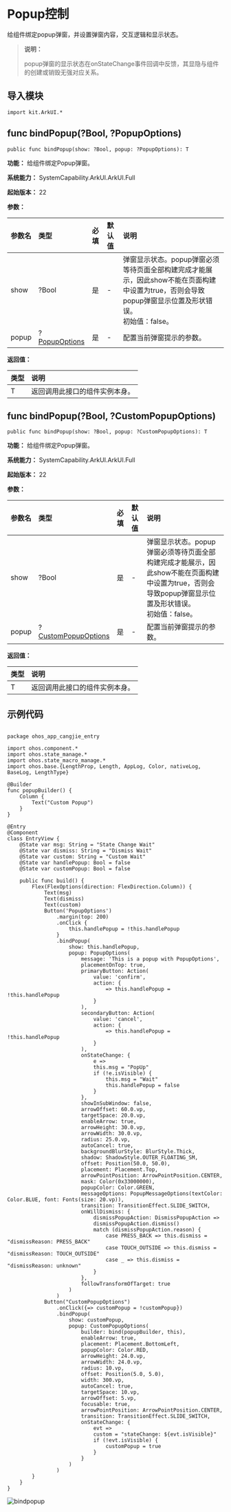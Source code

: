 # Popup控制

给组件绑定popup弹窗，并设置弹窗内容，交互逻辑和显示状态。

> **说明：**
>
> popup弹窗的显示状态在onStateChange事件回调中反馈，其显隐与组件的创建或销毁无强对应关系。

## 导入模块

```cangjie
import kit.ArkUI.*
```

## func bindPopup(?Bool, ?PopupOptions)

```cangjie
public func bindPopup(show: ?Bool, popup: ?PopupOptions): T
```

**功能：** 给组件绑定Popup弹窗。

**系统能力：** SystemCapability.ArkUI.ArkUI.Full

**起始版本：** 22

**参数：**

|参数名|类型|必填|默认值|说明|
|:---|:---|:---|:---|:---|
| show | ?Bool | 是 | \- | 弹窗显示状态。popup弹窗必须等待页面全部构建完成才能展示，因此show不能在页面构建中设置为true，否则会导致popup弹窗显示位置及形状错误。<br>初始值：false。|
| popup | ?[PopupOptions](#class-popupoptions) | 是 | \- | 配置当前弹窗提示的参数。 |

**返回值：**

|类型|说明|
|:---|:---|
|T|返回调用此接口的组件实例本身。|


## func bindPopup(?Bool, ?CustomPopupOptions)

```cangjie
public func bindPopup(show: ?Bool, popup: ?CustomPopupOptions): T
```

**功能：** 给组件绑定Popup弹窗。

**系统能力：** SystemCapability.ArkUI.ArkUI.Full

**起始版本：** 22

**参数：**

|参数名|类型|必填|默认值|说明|
|:---|:---|:---|:---|:---|
| show | ?Bool | 是 | \- | 弹窗显示状态。popup弹窗必须等待页面全部构建完成才能展示，因此show不能在页面构建中设置为true，否则会导致popup弹窗显示位置及形状错误。<br>初始值：false。|
| popup | ?[CustomPopupOptions](#class-custompopupoptions) | 是 | \- | 配置当前弹窗提示的参数。 |

**返回值：**

|类型|说明|
|:---|:---|
|T|返回调用此接口的组件实例本身。|


## 示例代码

<!-- run -->

```cangjie

package ohos_app_cangjie_entry

import ohos.component.*
import ohos.state_manage.*
import ohos.state_macro_manage.*
import ohos.base.{LengthProp, Length, AppLog, Color, nativeLog, BaseLog, LengthType}

@Builder
func popupBuilder() {
    Column {
        Text("Custom Popup")
    }
}

@Entry
@Component
class EntryView {
    @State var msg: String = "State Change Wait"
    @State var dismiss: String = "Dismiss Wait"
    @State var custom: String = "Custom Wait"
    @State var handlePopup: Bool = false
    @State var customPopup: Bool = false

    public func build() {
        Flex(FlexOptions(direction: FlexDirection.Column)) {
            Text(msg)
            Text(dismiss)
            Text(custom)
            Button('PopupOptions')
                .margin(top: 200)
                .onClick {
                    this.handlePopup = !this.handlePopup
                }
                .bindPopup(
                    show: this.handlePopup,
                    popup: PopupOptions(
                        message: 'This is a popup with PopupOptions',
                        placementOnTop: true,
                        primaryButton: Action(
                            value: 'confirm',
                            action: {
                                => this.handlePopup = !this.handlePopup
                            }
                        ),
                        secondaryButton: Action(
                            value: 'cancel',
                            action: {
                                => this.handlePopup = !this.handlePopup
                            }
                        ),
                        onStateChange: {
                            e =>
                            this.msg = "PopUp"
                            if (!e.isVisible) {
                                this.msg = "Wait"
                                this.handlePopup = false
                            }
                        },
                        showInSubWindow: false,
                        arrowOffset: 60.0.vp,
                        targetSpace: 20.0.vp,
                        enableArrow: true,
                        arrowHeight: 30.0.vp,
                        arrowWidth: 30.0.vp,
                        radius: 25.0.vp,
                        autoCancel: true,
                        backgroundBlurStyle: BlurStyle.Thick,
                        shadow: ShadowStyle.OUTER_FLOATING_SM,
                        offset: Position(50.0, 50.0),
                        placement: Placement.Top,
                        arrowPointPosition: ArrowPointPosition.CENTER,
                        mask: Color(0x33000000),
                        popupColor: Color.GREEN,
                        messageOptions: PopupMessageOptions(textColor: Color.BLUE, font: Fonts(size: 20.vp)),
                        transition: TransitionEffect.SLIDE_SWITCH,
                        onWillDismiss: {
                            dismissPopupAction: DismissPopupAction =>
                            dismissPopupAction.dismiss()
                            match (dismissPopupAction.reason) {
                                case PRESS_BACK => this.dismiss = "dismissReason: PRESS_BACK"
                                case TOUCH_OUTSIDE => this.dismiss = "dismissReason: TOUCH_OUTSIDE"
                                case _ => this.dismiss = "dismissReason: unknown"
                            }
                        },
                        followTransformOfTarget: true
                    )
                )
            Button("CustomPopupOptions")
                .onClick({=> customPopup = !customPopup})
                .bindPopup(
                    show: customPopup,
                    popup: CustomPopupOptions(
                        builder: bind(popupBuilder, this),
                        enableArrow: true,
                        placement: Placement.BottomLeft,
                        popupColor: Color.RED,
                        arrowHeight: 24.0.vp,
                        arrowWidth: 24.0.vp,
                        radius: 10.vp,
                        offset: Position(5.0, 5.0),
                        width: 300.vp,
                        autoCancel: true,
                        targetSpace: 10.vp,
                        arrowOffset: 5.vp,
                        focusable: true,
                        arrowPointPosition: ArrowPointPosition.CENTER,
                        transition: TransitionEffect.SLIDE_SWITCH,
                        onStateChange: {
                            evt =>
                            custom = "stateChange: ${evt.isVisible}"
                            if (!evt.isVisible) {
                                customPopup = true
                            }
                        }
                    )
                )
        }
    }
}

```

![bindpopup](figures/bind_popup.gif)